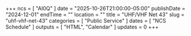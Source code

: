 +++
ncs = [ "AI0Q" ]
date = "2025-10-26T21:00:00-05:00"
publishDate = "2024-12-01"
endTime = ""
location = ""
title = "UHF/VHF Net 43"
slug = "uhf-vhf-net-43"
categories = [ "Public Service" ]
dates = [ "NCS Schedule" ]
outputs = [ "HTML", "Calendar" ]
updates = 0
+++
